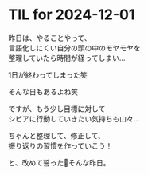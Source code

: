 # TIL for 2024-12-01

昨日は、やることやって、<br>
言語化しにくい自分の頭の中のモヤモヤを<br>
整理していたら時間が経ってしまい…<br>

1日が終わってしまった笑<br>

そんな日もあるよね笑<br>

ですが、もう少し目標に対して<br>
シビアに行動していきたい気持ちも山々…<br>

ちゃんと整理して、修正して、<br>
振り返りの習慣を作っていこう！<br>

と、改めて誓った🙏そんな昨日。<br>